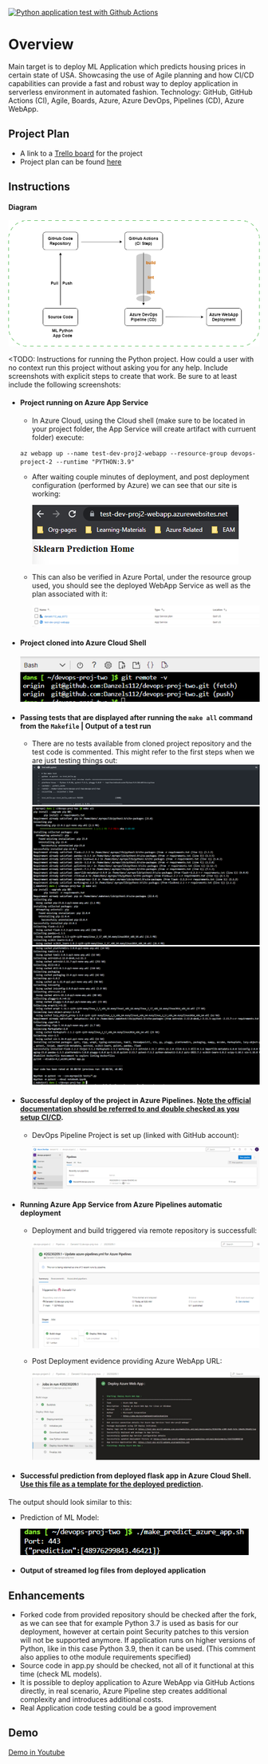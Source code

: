 [![Python application test with Github Actions](https://github.com/Danzels112/devops-proj-two/actions/workflows/pythonapp.yml/badge.svg)](https://github.com/Danzels112/devops-proj-two/actions/workflows/pythonapp.yml)

# Overview

Main target is to deploy ML Application which predicts housing prices in certain state of USA. Showcasing the use of Agile planning and how CI/CD capabilities can provide a fast and robust way to deploy application in serverless environment in automated fashion. Technology: GitHub, GitHub Actions (CI), Agile, Boards, Azure, Azure DevOps, Pipelines (CD), Azure WebApp.

## Project Plan

* A link to a [Trello board](https://trello.com/b/MUGMnlLL/ci-cd-devops-project) for the project
* Project plan can be found [here](https://github.com/Danzels112/devops-proj-two/blob/main/media/CICD-PM.xlsx)

## Instructions

#### Diagram
  ![Diagram](./media/dev-proj-2-diag.drawio.png)

<TODO:  Instructions for running the Python project.  How could a user with no context run this project without asking you for any help.  Include screenshots with explicit steps to create that work. Be sure to at least include the following screenshots:

* #### Project running on Azure App Service
  
  - In Azure Cloud, using the Cloud shell (make sure to be located in your project folder, the App Service will create artifact with curruent folder) execute:
  
  `az webapp up --name test-dev-proj2-webapp --resource-group devops-project-2 --runtime "PYTHON:3.9"`
  
  - After waiting couple minutes of deployment, and post deployment configuration (performed by Azure) we can see that our site is working:
  
    ![Working Azure WebApp](./media/workingWebappService.png)
  
  - This can also be verified in Azure Portal, under the resource group used, you should see the deployed WebApp Service as well as the plan associated with it:

    ![PortalEvidence](./media/portalEvidence.png)

* #### Project cloned into Azure Cloud Shell

     ![remoteCloned](./media/gitRemote.png)

* #### Passing tests that are displayed after running the `make all` command from the `Makefile` | Output of a test run

  - There are no tests available from cloned project repository and the test code is commented. This might refer to the first steps when we are just testing things out:
    ![testResult](./media/demoTests.png)
    ![makeAll1](./media/makeall1.png)
    ![makeAll2](./media/makeall2.png)

* #### Successful deploy of the project in Azure Pipelines.  [Note the official documentation should be referred to and double checked as you setup CI/CD](https://docs.microsoft.com/en-us/azure/devops/pipelines/ecosystems/python-webapp?view=azure-devops).

  - DevOps Pipeline Project is set up (linked with GitHub account):

    ![project1](./media/project1.png)

* #### Running Azure App Service from Azure Pipelines automatic deployment

  - Deployment and build triggered via remote repository is successfull:

    ![project2](./media/project2.png)
  
  - Post Deployment evidence providing Azure WebApp URL:

    ![project3](./media/project3.png)

* #### Successful prediction from deployed flask app in Azure Cloud Shell.  [Use this file as a template for the deployed prediction](https://github.com/udacity/nd082-Azure-Cloud-DevOps-Starter-Code/blob/master/C2-AgileDevelopmentwithAzure/project/starter_files/flask-sklearn/make_predict_azure_app.sh).
The output should look similar to this:

  - Prediction of ML Model:
  
    ![prediction](./media/prediction.png)

* #### Output of streamed log files from deployed application

> 
## Enhancements

  - Forked code from provided repository should be checked after the fork, as we can see that for example Python 3.7 is used as basis for our deployment, however at certain point Security patches to this version will not be supported anymore. If application runs on higher versions of Python, like in this case Python 3.9, then it can be used. (This comment also applies to othe module requirements specified)
  - Source code in app.py should be checked, not all of it functional at this time (check ML models).
  - It is possible to deploy application to Azure WebApp via GitHub Actions directly, in real scenario, Azure Pipeline step creates additional complexity and introduces additional costs.
  - Real Application code testing could be a good improvement

## Demo 

[Demo in Youtube](https://www.youtube.com/watch?v=6IZ8VHd_UL4)
